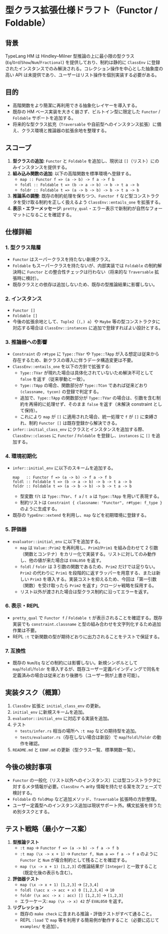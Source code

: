 # 型クラス拡張仕様ドラフト（Functor / Foldable）

## 背景
TypeLang HM は Hindley–Milner 型推論の上に最小限の型クラス (`Eq`/`Ord`/`Show`/`Num`/`Fractional`) を提供しており、制約は静的に `ClassEnv` に登録されたインスタンスでのみ解決される。コレクション操作を中心とした抽象度の高い API は未提供であり、ユーザーはリスト操作を個別実装する必要がある。

## 目的
- 高階関数をより簡潔に再利用できる抽象化レイヤーを導入する。
- 既存の HM ベース実装を大きく崩さず、ビルトイン型に限定した `Functor` / `Foldable` サポートを追加する。
- 将来的な型クラス拡充（`Traversable` や自前型へのインスタンス拡張）に備え、クラス環境と推論器の拡張余地を整理する。

## スコープ
1. **型クラスの追加**: `Functor` と `Foldable` を追加し、現状は `[]`（リスト）にのみインスタンスを提供する。
2. **組み込み関数の追加**: 以下の高階関数を標準環境へ登録する。
   - `map :: Functor f => (a -> b) -> f a -> f b`
   - `foldl :: Foldable t => (b -> a -> b) -> b -> t a -> b`
   - `foldr :: Foldable t => (a -> b -> b) -> b -> t a -> b`
3. **推論系の調整**: 既存の制約処理を保ちつつ、`Functor f` など型コンストラクタを受け取る制約を正しく扱えるよう `ClassEnv::entails_one` を拡張する。
4. **表示・エラーメッセージ**: `pretty_qual`・エラー表示で新制約が自然なフォーマットになることを確認する。

## 仕様詳細
### 1. 型クラス階層
- `Functor` はスーパークラスを持たない新規クラス。
- `Foldable` もスーパークラスを持たないが、内部実装では `Foldable` の制約解決時に `Functor` との整合性チェックは行わない（将来的な `Traversable` 拡張時に検討）。
- 既存クラスとの依存は追加しないため、既存の型推論結果に影響しない。

### 2. インスタンス
- `Functor []`
- `Foldable []`
- 今後の拡張余地として、`Tuple2`（`(,) a`）や `Maybe` 等の型コンストラクタに対応する場合は `ClassEnv::instances` に追加で登録すればよい設計とする。

### 3. 推論器への影響
- `Constraint` の `r#type` に `Type::TVar` や `Type::TApp` が入る想定は従来から存在するため、新クラスの導入に伴うデータ構造変更は不要。
- `ClassEnv::entails_one` を以下の方針で拡張する:
  - `Type::TVar` が現れた場合は具体化されていないため解決不可として `false` を返す（従来挙動と一致）。
  - `Type::TApp` の場合、関数部分が `Type::TCon` であれば従来どおり `(classname, tycon)` の登録で判定する。
  - 追加で、`Type::TApp` の関数部分が `Type::TVar` の場合は、引数を含む制約を再帰的に処理せず、そのまま `false` を返す（未解決 constraint として保持）。
  - これにより `map` が `[]` に適用された場合、統一処理で `f` が `[]` に束縛され、制約 `Functor []` は既存登録から解決できる。
- `infer::initial_class_env` にクラスとインスタンスを追加する際、`ClassEnv::classes` に `Functor` / `Foldable` を登録し、`instances` に `[]` を追加する。

### 4. 環境初期化
- `infer::initial_env` に以下のスキームを追加する。
  ```
  map   :: Functor f => (a -> b) -> f a -> f b
  foldl :: Foldable t => (b -> a -> b) -> b -> t a -> b
  foldr :: Foldable t => (a -> b -> b) -> b -> t a -> b
  ```
  - 型変数 `f`/`t` は `Type::TVar`、`f a` / `t a` は `Type::TApp` を用いて表現する。
  - 制約リストは `Constraint { classname: "Functor", r#type: f_type }` のように生成する。
- 既存の `TypeEnv::extend` を利用し、`map` などを初期環境に登録する。

### 5. 評価器
- `evaluator::initial_env` に以下を追加する。
  - `map` は `Value::Prim2` を再利用し、`Prim2`/`Prim1` を組み合わせて 2 引数（関数とコンテナ）をカリー化で実装する。リストに対してのみ動作し、他の値が来た場合は `EVAL050` を返す。
  - `foldl` / `foldr` は 3 引数の関数であるため、`Prim2` だけでは足りない。`Prim2` の代わりに `Prim1` を段階的に返すラッパーを用意する、または新しい `Prim3` を導入する。実装コストを抑えるため、今回は「第一引数（関数）を受け取ったら `Prim2` を返す」クロージャ戦略を採用する。
  - リスト以外が渡された場合は型クラス制約に沿ってエラーを返す。

### 6. 表示・REPL
- `pretty_qual` で `Functor f` / `Foldable t` が表示されることを確認する。既存実装でも `constraint.classname` と型の組み合わせを文字列化するため追加作業は不要。
- REPL `:t` で新関数の型が期待どおりに出力されることをテストで保証する。

### 7. 互換性
- 既存の `Num`/`Eq` などの制約には影響しない。新規シンボルとして `map`/`foldl`/`foldr` を導入するが、既存ユーザー定義バインディングで同名を定義済みの場合は従来どおり後勝ち（ユーザー側が上書き可能）。

## 実装タスク（概算）
1. `ClassEnv` 拡張と `initial_class_env` の更新。
2. `initial_env` に新規スキームを追加。
3. `evaluator::initial_env` に対応する実装を追加。
4. テスト
   - `tests/infer.rs` 相当の場所へ `:t map` などの期待型を追加。
   - `tests/evaluator.rs`（存在しない場合は新設）で `map`/`foldl`/`foldr` の動作を確認。
5. `README.md` と `EBNF.md` の更新（型クラス一覧、標準関数一覧）。

## 今後の検討事項
- `Functor` の一般化（リスト以外へのインスタンス）には型コンストラクタに対するメタ情報が必要。`ClassEnv` へ arity 情報を持たせる案を次フェーズで検討する。
- `Foldable` の `foldMap` など追加メソッド、`Traversable` 拡張時の方針整理。
- ユーザー定義型へのインスタンス追加は現状サポート外。構文拡張を伴うため別タスクとする。


## テスト戦略（最小ケース案）
1. **型推論テスト**
   - `:t map` → `Functor f => (a -> b) -> f a -> f b`
   - `:t map (\x -> x + 1)` → `Functor f, Num a => f a -> f a` のように `Functor` と `Num` が複合制約として残ることを確認する。
   - `map (\x -> x + 1) [1,2,3]` の推論結果が `[Integer]` と一致すること（既定化後の表示も含む）。
2. **評価器テスト**
   - `map (\x -> x + 1) [1,2,3]` → `[2,3,4]`
   - `foldl (\acc x -> acc + x) 0 [1,2,3,4]` → `10`
   - `foldr (\x acc -> x : acc) [] [1,2,3]` → `[1,2,3]`
   - エラーケース: `map (\x -> x) 42` が `EVAL050` を返す。
3. **リグレッション**
   - 既存の `make check` に含まれる推論・評価テストがすべて通ること。
   - REPL `:load` で `map` 等を利用する簡易例が動作すること（必要に応じて `examples/` を追加）。

